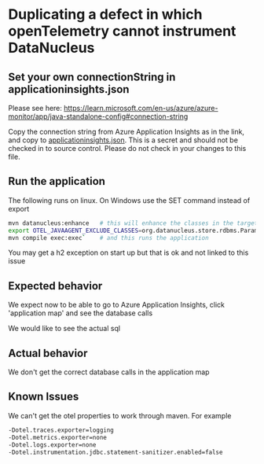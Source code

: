 # Duplicating a defect in which openTelemetry cannot instrument DataNucleus

##  Set your own connectionString in applicationinsights.json

Please see here: https://learn.microsoft.com/en-us/azure/azure-monitor/app/java-standalone-config#connection-string

Copy the connection string from Azure Application Insights as in the link, and copy to [applicationinsights.json](applicationinsights.json). 
This is a secret and should not be checked in to source control. Please do not check in your changes to this file. 

## Run the application
The following runs on linux. On Windows use the SET command instead of export

```bash
mvn datanucleus:enhance   # this will enhance the classes in the target directory
export OTEL_JAVAAGENT_EXCLUDE_CLASSES=org.datanucleus.store.rdbms.ParamLoggingPreparedStatement
mvn compile exec:exec`    # and this runs the application
```

You may get a h2 exception on start up but that is ok and not linked to this issue

## Expected behavior

We expect now to be able to go to Azure Application Insights, click 'application map' and see the database calls

We would like to see the actual sql 

## Actual behavior

We don't get the correct database calls in the application map

## Known Issues

We can't get the otel properties to work through maven. For example
```bash
-Dotel.traces.exporter=logging
-Dotel.metrics.exporter=none
-Dotel.logs.exporter=none
-Dotel.instrumentation.jdbc.statement-sanitizer.enabled=false
```
